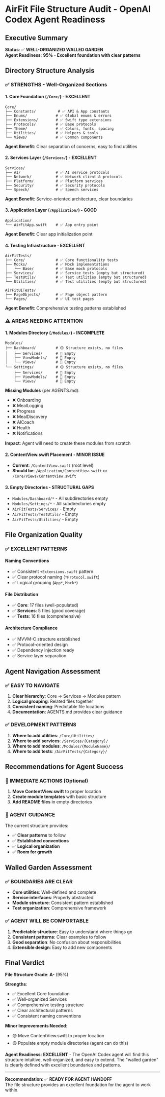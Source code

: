 # AirFit File Structure Audit - OpenAI Codex Agent Readiness

## Executive Summary
**Status**: ✅ **WELL-ORGANIZED WALLED GARDEN**  
**Agent Readiness**: **95% - Excellent foundation with clear patterns**

## Directory Structure Analysis

### ✅ **STRENGTHS - Well-Organized Sections**

#### 1. **Core Foundation** (`/Core/`) - EXCELLENT
```
Core/
├── Constants/          # ✅ API & App constants
├── Enums/             # ✅ Global enums & errors  
├── Extensions/        # ✅ Swift type extensions
├── Protocols/         # ✅ Base protocols
├── Theme/             # ✅ Colors, fonts, spacing
├── Utilities/         # ✅ Helpers & tools
└── Views/             # ✅ Common components
```
**Agent Benefit**: Clear separation of concerns, easy to find utilities

#### 2. **Services Layer** (`/Services/`) - EXCELLENT
```
Services/
├── AI/                # ✅ AI service protocols
├── Network/           # ✅ Network client & protocols
├── Platform/          # ✅ Platform services
├── Security/          # ✅ Security protocols
└── Speech/            # ✅ Speech services
```
**Agent Benefit**: Service-oriented architecture, clear boundaries

#### 3. **Application Layer** (`/Application/`) - GOOD
```
Application/
└── AirFitApp.swift    # ✅ App entry point
```
**Agent Benefit**: Clear app initialization point

#### 4. **Testing Infrastructure** - EXCELLENT
```
AirFitTests/
├── Core/              # ✅ Core functionality tests
├── Mocks/             # ✅ Mock implementations
│   └── Base/          # ✅ Base mock protocols
├── Services/          # ✅ Service tests (empty but structured)
├── TestUtils/         # ✅ Test utilities (empty but structured)
└── Utilities/         # ✅ Test utilities (empty but structured)

AirFitUITests/
├── PageObjects/       # ✅ Page object pattern
└── Pages/             # ✅ UI test pages
```
**Agent Benefit**: Comprehensive testing patterns established

### ⚠️ **AREAS NEEDING ATTENTION**

#### 1. **Modules Directory** (`/Modules/`) - INCOMPLETE
```
Modules/
├── Dashboard/         # 🟡 Structure exists, no files
│   ├── Services/      # 📁 Empty
│   ├── ViewModels/    # 📁 Empty  
│   └── Views/         # 📁 Empty
└── Settings/          # 🟡 Structure exists, no files
    ├── Services/      # 📁 Empty
    ├── ViewModels/    # 📁 Empty
    └── Views/         # 📁 Empty
```

**Missing Modules** (per AGENTS.md):
- ❌ Onboarding
- ❌ MealLogging  
- ❌ Progress
- ❌ MealDiscovery
- ❌ AICoach
- ❌ Health
- ❌ Notifications

**Impact**: Agent will need to create these modules from scratch

#### 2. **ContentView.swift Placement** - MINOR ISSUE
- **Current**: `/ContentView.swift` (root level)
- **Should be**: `/Application/ContentView.swift` or `/Core/Views/ContentView.swift`

#### 3. **Empty Directories** - STRUCTURAL GAPS
- `Modules/Dashboard/*` - All subdirectories empty
- `Modules/Settings/*` - All subdirectories empty  
- `AirFitTests/Services/` - Empty
- `AirFitTests/TestUtils/` - Empty
- `AirFitTests/Utilities/` - Empty

## File Organization Quality

### ✅ **EXCELLENT PATTERNS**

#### **Naming Conventions**
- ✅ Consistent `+Extensions.swift` pattern
- ✅ Clear protocol naming (`*Protocol.swift`)
- ✅ Logical grouping (`App*`, `Mock*`)

#### **File Distribution**
- ✅ **Core**: 17 files (well-populated)
- ✅ **Services**: 5 files (good coverage)
- ✅ **Tests**: 16 files (comprehensive)

#### **Architecture Compliance**
- ✅ MVVM-C structure established
- ✅ Protocol-oriented design
- ✅ Dependency injection ready
- ✅ Service layer separation

## Agent Navigation Assessment

### ✅ **EASY TO NAVIGATE**
1. **Clear hierarchy**: Core → Services → Modules pattern
2. **Logical grouping**: Related files together
3. **Consistent naming**: Predictable file locations
4. **Documentation**: AGENTS.md provides clear guidance

### ✅ **DEVELOPMENT PATTERNS**
1. **Where to add utilities**: `/Core/Utilities/`
2. **Where to add services**: `/Services/{Category}/`
3. **Where to add modules**: `/Modules/{ModuleName}/`
4. **Where to add tests**: `/AirFitTests/{Category}/`

## Recommendations for Agent Success

### 🎯 **IMMEDIATE ACTIONS** (Optional)
1. **Move ContentView.swift** to proper location
2. **Create module templates** with basic structure
3. **Add README files** in empty directories

### 🎯 **AGENT GUIDANCE**
The current structure provides:
- ✅ **Clear patterns** to follow
- ✅ **Established conventions** 
- ✅ **Logical organization**
- ✅ **Room for growth**

## Walled Garden Assessment

### ✅ **BOUNDARIES ARE CLEAR**
- **Core utilities**: Well-defined and complete
- **Service interfaces**: Properly abstracted
- **Module structure**: Consistent pattern established
- **Test organization**: Comprehensive framework

### ✅ **AGENT WILL BE COMFORTABLE**
1. **Predictable structure**: Easy to understand where things go
2. **Consistent patterns**: Clear examples to follow
3. **Good separation**: No confusion about responsibilities
4. **Extensible design**: Easy to add new components

## Final Verdict

**File Structure Grade**: **A-** (95%)

**Strengths**:
- ✅ Excellent Core foundation
- ✅ Well-organized Services
- ✅ Comprehensive testing structure
- ✅ Clear architectural patterns
- ✅ Consistent naming conventions

**Minor Improvements Needed**:
- 🟡 Move ContentView.swift to proper location
- 🟡 Populate empty module directories (agent can do this)

**Agent Readiness**: **EXCELLENT** - The OpenAI Codex agent will find this structure intuitive, well-organized, and easy to extend. The "walled garden" is clearly defined with excellent boundaries and patterns.

---
**Recommendation**: ✅ **READY FOR AGENT HANDOFF**  
The file structure provides an excellent foundation for the agent to work within. 